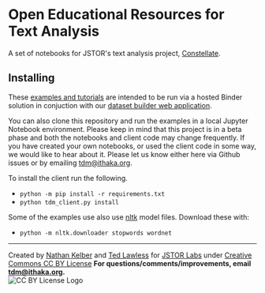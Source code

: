 # Open Educational Resources for Text Analysis
A set of notebooks for JSTOR's text analysis project, [Constellate](https://tdm-pilot.org/). 

## Installing

These [examples and tutorials](https://docs.tdm-pilot.org/topic/beginner-lessons/) are intended to be run via a hosted Binder solution in conjuction with our [dataset builder web application](https://tdm-pilot.org/).


You can also clone this repository and run the examples in a local Jupyter Notebook environment. 
Please keep in mind that this project is in a beta phase and both the notebooks and client code may change frequently. 
If you have created your own notebooks, or used the client code in some way, we would like to hear about it. Please let us know either here via Github issues or by emailing tdm@ithaka.org.

To install the client run the following.

* `python -m pip install -r requirements.txt`
* `python tdm_client.py install`

Some of the examples use also use [nltk](https://www.nltk.org/) model files. Download these with:

* `python -m nltk.downloader stopwords wordnet`

<hr/>

Created by [Nathan Kelber](http://nkelber.com) and [Ted Lawless](https://github.com/lawlesst) for [JSTOR Labs](https://labs.jstor.org/) under [Creative Commons CC BY License](https://creativecommons.org/licenses/by/4.0/)
**For questions/comments/improvements, email tdm@ithaka.org.**<br />![CC BY License Logo](https://ithaka-labs.s3.amazonaws.com/static-files/images/tdm/tdmdocs/CC_BY.png)
